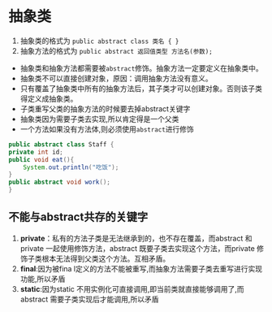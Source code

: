 # 抽象类

1. 抽象类的格式为 `public abstract class 类名 { }`
2. 抽象方法的格式为 `public abstract 返回值类型 方法名(参数);`


- 抽象类和抽象方法都需要被`abstract`修饰。抽象方法一定要定义在抽象类中。
- 抽象类不可以直接创建对象，原因：调用抽象方法没有意义。
- 只有覆盖了抽象类中所有的抽象方法后，其子类才可以创建对象。否则该子类得定义成抽象类。
- 子类重写父类的抽象方法的时候要去掉abstract关键字
- 抽象类因为需要子类去实现,所以肯定得是一个父类
- 一个方法如果没有方法体,则必须使用`abstract`进行修饰

```java
public abstract class Staff {
private int id;
public void eat(){
	System.out.println("吃饭");
}
public abstract void work();
}
```
## 不能与abstract共存的关键字
1. **private**：私有的方法子类是无法继承到的，也不存在覆盖，而abstract 和private 一起使用修饰方法，abstract 既要子类去实现这个方法，而private 修饰子类根本无法得到父类这个方法。互相矛盾。
2. **final**:因为被fina l定义的方法不能被重写,而抽象方法需要子类去重写进行实现功能,所以矛盾
3. **static**:因为static 不用实例化可直接调用,即当前类就直接能够调用了,而abstract 需要子类实现后才能调用,所以矛盾